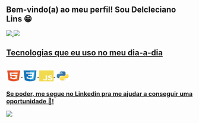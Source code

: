 ## Bem-vindo(a) ao meu perfil! Sou Delcleciano Lins 😁

 <div>
   <a href="https://github.com/Del-lins">
   <img height="180em" src="https://github-readme-stats.vercel.app/api?username=Del-lins&show_icons=true&theme=radical&include_all_commits=true&count_private=true"/>
   <img height="180em" src="https://github-readme-stats.vercel.app/api/top-langs/?username=Del-lins&layout=compact&langs_count=6&theme=tokyonight"/>
</div>
       
## Tecnologias que eu uso no meu dia-a-dia

<div style="display: inline_block"><br>
  <img align="center" alt="HTML" height="30" width="40" src="https://raw.githubusercontent.com/devicons/devicon/master/icons/html5/html5-original.svg">
  <img align="center" alt="CSS" height="30" width="40" src="https://raw.githubusercontent.com/devicons/devicon/master/icons/css3/css3-original.svg">
  <img align="center" alt="Js" height="30" width="40" src="https://raw.githubusercontent.com/devicons/devicon/master/icons/javascript/javascript-plain.svg">
  <img align="center" alt="PYTHON" height="30" width="40" src="https://raw.githubusercontent.com/devicons/devicon/master/icons/python/python-original.svg">
</div>

 
### Se poder, me segue no Linkedin pra me ajudar a conseguir uma oportunidade 🫶!

<div> 
  <a href="https://www.linkedin.com/in/delcleciano-lins-7a6201259/)" target="_blank">
    <img src="https://img.shields.io/badge/-LinkedIn-%230077B5?style=for-the-badge&logo=linkedin&logoColor=white" target="_blank"></a>
</div>

